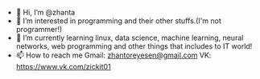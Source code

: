 - 👋 Hi, I’m @zhanta
- 👀 I’m interested in programming and their other stuffs.(I'm not programmer!)
- 🌱 I’m currently learning linux, data science, machine learning, neural networks, web programming and other things that includes to IT world!
- 📫 How to reach me Gmail: zhantoreyesen@gmail.com VK: https://www.vk.com/zickit01

<!---
zhanta/zhanta is a ✨ special ✨ repository because its `README.md` (this file) appears on your GitHub profile.
You can click the Preview link to take a look at your changes.
--->
